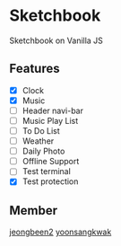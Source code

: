 # Sketchbook

Sketchbook on Vanilla JS

## Features

- [x] Clock
- [x] Music
- [ ] Header navi-bar
- [ ] Music Play List
- [ ] To Do List
- [ ] Weather
- [ ] Daily Photo
- [ ] Offline Support
- [ ] Test terminal
- [x] Test protection

## Member

[jeongbeen2](https://github.com/jeongbeen2)
[yoonsangkwak](https://github.com/yoonsangkwak)
